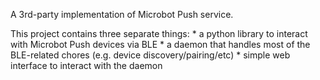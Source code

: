 A 3rd-party implementation of Microbot Push service.

This project contains three separate things:
	* a python library to interact with Microbot Push devices via BLE
	* a daemon that handles most of the BLE-related chores (e.g. device discovery/pairing/etc)
	* simple web interface to interact with the daemon